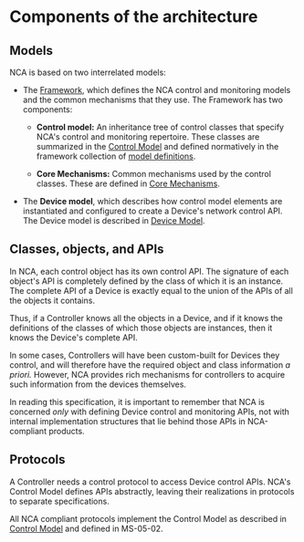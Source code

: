 # Components of the architecture

## Models

NCA is based on two interrelated models:

- The [Framework](https://specs.amwa.tv/ms-05-02), which defines the NCA control and monitoring models and the common mechanisms that they use. The Framework has two components:

  - **Control model:** An inheritance tree of control classes that specify NCA's control and monitoring repertoire. These classes are summarized in the [Control Model](Control%20Model.md) and defined normatively in the framework collection of [model definitions](https://specs.amwa.tv/ms-05-02/branches/v1.0.x/docs/Framework.html).

  - **Core Mechanisms:** Common mechanisms used by the control classes. These are defined in [Core Mechanisms](Core%20Mechanisms.md).

- The **Device model**, which describes how control model elements are instantiated and configured to create a Device's network control API. The Device model is described in [Device Model](Device%20Model.md).

## Classes, objects, and APIs

In NCA, each control object has its own control API. The signature of each object's API is completely defined by the class of which it is an instance. The complete API of a Device is exactly equal to the union of the APIs of all the objects it contains.

Thus, if a Controller knows all the objects in a Device, and if it knows the definitions of the classes of which those objects are instances, then it knows the Device's complete API.

In some cases, Controllers will have been custom-built for Devices they control, and will therefore have the required object and class information _a priori._ However, NCA provides rich mechanisms for controllers to acquire such information from the devices themselves.

In reading this specification, it is important to remember that NCA is concerned _only_ with defining Device control and monitoring APIs, not with internal implementation structures that lie behind those APIs in NCA-compliant products.

## Protocols

A Controller needs a control protocol to access Device control APIs. NCA's Control Model defines APIs abstractly, leaving their realizations in protocols to separate specifications.

All NCA compliant protocols implement the Control Model as described in [Control Model](Control%20Model.md) and defined in MS-05-02.
